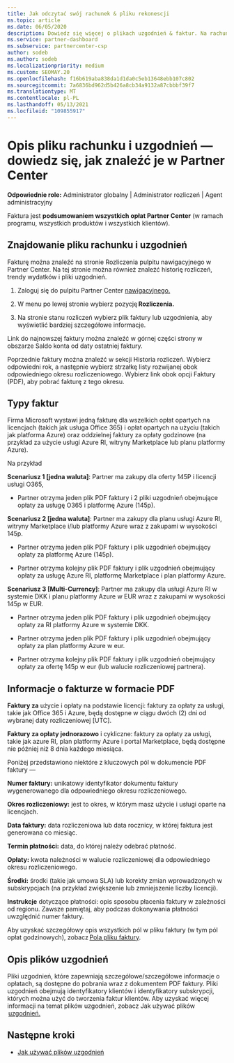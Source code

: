 ```yaml
---
title: Jak odczytać swój rachunek & pliku rekonescji
ms.topic: article
ms.date: 06/05/2020
description: Dowiedz się więcej o plikach uzgodnień & faktur. Na rachunku są Partner Center opłaty za program, produkty i klientów w tym miesięcznym okresie.
ms.service: partner-dashboard
ms.subservice: partnercenter-csp
author: sodeb
ms.author: sodeb
ms.localizationpriority: medium
ms.custom: SEOMAY.20
ms.openlocfilehash: f16b619aba838da1d1da0c5eb13648ebb107c802
ms.sourcegitcommit: 7a6836bd962d5b426a8cb34a9132a87cbbbf39f7
ms.translationtype: MT
ms.contentlocale: pl-PL
ms.lasthandoff: 05/13/2021
ms.locfileid: "109855917"
---
```

# <a name="understand-your-bill-and-reconciliation-file---learn-how-to-find-them-in-partner-center"></a>Opis pliku rachunku i uzgodnień — dowiedz się, jak znaleźć je w Partner Center


**Odpowiednie role:** Administrator globalny | Administrator rozliczeń | Agent administracyjny


Faktura jest **podsumowaniem wszystkich opłat Partner Center** (w ramach programu, wszystkich produktów i wszystkich klientów).  

## <a name="find-your-bill-and-reconciliation-file"></a>Znajdowanie pliku rachunku i uzgodnień 

Fakturę można znaleźć na stronie Rozliczenia pulpitu nawigacyjnego w Partner Center. Na tej stronie można również znaleźć historię rozliczeń, trendy wydatków i pliki uzgodnień. 

1. Zaloguj się do pulpitu Partner Center [nawigacyjnego.](https://partner.microsoft.com/dashboard/home) 

2. W menu po lewej stronie wybierz pozycję **Rozliczenia.** 

3. Na stronie stanu rozliczeń wybierz plik faktury lub uzgodnienia, aby wyświetlić bardziej szczegółowe informacje. 

Link do najnowszej faktury można znaleźć w górnej części strony w obszarze Saldo konta od daty ostatniej faktury. 

Poprzednie faktury można znaleźć w sekcji Historia rozliczeń. Wybierz odpowiedni rok, a następnie wybierz strzałkę listy rozwijanej obok odpowiedniego okresu rozliczeniowego. Wybierz link obok opcji Faktury (PDF), aby pobrać fakturę z tego okresu. 

## <a name="invoice-types"></a>Typy faktur

Firma Microsoft wystawi jedną fakturę dla wszelkich opłat opartych na licencjach (takich jak usługa Office 365) i opłat opartych na użyciu (takich jak platforma Azure) oraz oddzielnej faktury za opłaty godzinowe (na przykład za użycie usługi Azure RI, witryny Marketplace lub planu platformy Azure).

Na przykład  

**Scenariusz 1 [jedna waluta]**: Partner ma zakupy dla oferty 145P i licencji usługi O365,  

- Partner otrzyma jeden plik PDF faktury i 2 pliki uzgodnień obejmujące opłaty za usługę O365 i platformę Azure (145p).  

**Scenariusz 2 [jedna waluta]**: Partner ma zakupy dla planu usługi Azure RI, witryny Marketplace i/lub platformy Azure wraz z zakupami w wysokości 145p.

- Partner otrzyma jeden plik PDF faktury i plik uzgodnień obejmujący opłaty za platformę Azure (145p). 

- Partner otrzyma kolejny plik PDF faktury i plik uzgodnień obejmujący opłaty za usługę Azure RI, platformę Marketplace i plan platformy Azure. 

**Scenariusz 3 [Multi-Currency]**: Partner ma zakupy dla usługi Azure RI w systemie DKK i planu platformy Azure w EUR wraz z zakupami w wysokości 145p w EUR.

- Partner otrzyma jeden plik PDF faktury i plik uzgodnień obejmujący opłaty za RI platformy Azure w systemie DKK. 

- Partner otrzyma jeden plik PDF faktury i plik uzgodnień obejmujący opłaty za plan platformy Azure w eur. 

- Partner otrzyma kolejny plik PDF faktury i plik uzgodnień obejmujący opłaty za ofertę 145p w eur (lub walucie rozliczeniowej partnera). 


## <a name="understanding-invoice-pdf"></a>Informacje o fakturze w formacie PDF 

**Faktury za** użycie i opłaty na podstawie licencji: faktury za opłaty za usługi, takie jak Office 365 i Azure, będą dostępne w ciągu dwóch (2) dni od wybranej daty rozliczeniowej [UTC].  

**Faktury za opłaty jednorazowo** i cykliczne: faktury za opłaty za usługi, takie jak azure RI, plan platformy Azure i portal Marketplace, będą dostępne nie później niż 8 dnia każdego miesiąca.  

Poniżej przedstawiono niektóre z kluczowych pól w dokumencie PDF faktury —

**Numer faktury:** unikatowy identyfikator dokumentu faktury wygenerowanego dla odpowiedniego okresu rozliczeniowego. 

**Okres rozliczeniowy:** jest to okres, w którym masz użycie i usługi oparte na licencjach. 

**Data faktury:** data rozliczeniowa lub data rocznicy, w której faktura jest generowana co miesiąc. 

**Termin płatności:** data, do której należy odebrać płatność. 

**Opłaty:** kwota należności w walucie rozliczeniowej dla odpowiedniego okresu rozliczeniowego. 

**Środki:** środki (takie jak umowa SLA) lub korekty zmian wprowadzonych w subskrypcjach (na przykład zwiększenie lub zmniejszenie liczby licencji). 

**Instrukcje** dotyczące płatności: opis sposobu płacenia faktury w zależności od regionu. Zawsze pamiętaj, aby podczas dokonywania płatności uwzględnić numer faktury. 

Aby uzyskać szczegółowy opis wszystkich pól w pliku faktury (w tym pól opłat godzinowych), zobacz [Pola pliku faktury](invoice-file.md). 

## <a name="understand-reconciliation-files"></a>Opis plików uzgodnień

 Pliki uzgodnień, które zapewniają szczegółowe/szczegółowe informacje o opłatach, są dostępne do pobrania wraz z dokumentem PDF faktury. Pliki uzgodnień obejmują identyfikatory klientów i identyfikatory subskrypcji, których można użyć do tworzenia faktur klientów. Aby uzyskać więcej informacji na temat plików uzgodnień, zobacz Jak używać plików  [uzgodnień.](use-the-reconciliation-files.md) 

## <a name="next-steps"></a>Następne kroki

- [Jak używać plików uzgodnień](use-the-reconciliation-files.md)
